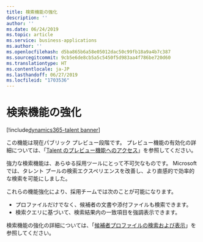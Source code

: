 ```yaml
---
title: 検索機能の強化
description: ''
author: ''
ms.date: 06/24/2019
ms.topic: article
ms.service: business-applications
ms.author: ''
ms.openlocfilehash: d5ba865b6a58e05012dac50c99fb18a9a4b7c387
ms.sourcegitcommit: 9cb5e6de8cb5a5c5450f5d983aa4f786be720d60
ms.translationtype: HT
ms.contentlocale: ja-JP
ms.lasthandoff: 06/27/2019
ms.locfileid: "1703536"
---
```

#  <a name="search-enhancements"></a>検索機能の強化
[!include[dynamics365-talent banner](../../includes/dynamics365-talent.md)]

この機能は現在パブリック プレビュー段階です。 プレビュー機能の有効化の詳細については、「[Talent のプレビュー機能へのアクセス](https://docs.microsoft.com/dynamics365/unified-operations/talent/access-preview-feature)」を参照してください。

強力な検索機能は、あらゆる採用ツールにとって不可欠なものです。 Microsoft では、タレント プールの検索エクスペリエンスを改善し、より直感的で効率的な検索を可能にしました。 

これらの機能強化により、採用チームでは次のことが可能になります。

- プロファイルだけでなく、候補者の文書や添付ファイルも検索できます。
- 検索クエリに基づいて、検索結果内の一致項目を強調表示できます。 

検索機能の強化の詳細については、「[候補者プロファイルの検索および表示](https://docs.microsoft.com/dynamics365/unified-operations/talent/attract-talent-pools#search-and-view-candidate-profiles)」を参照してください。
